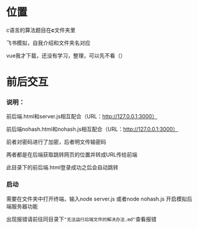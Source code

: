 # 位置

c语言的算法题目在**c**文件夹里

飞书模拟，自我介绍和文件夹名对应

vue我才下载，还没有学习，整理，可以先不看（）

# 前后交互

### 说明：

前后端.html和server.js相互配合（URL：http://127.0.0.1:3000）

前后端nohash.html和nohash.js相互配合（URL：http://127.0.0.1:3000）

前者对密码进行了加密，后者明文传输密码

两者都是在后端获取跳转网页的位置并转成URL传给前端

此目录下的前后端.html登录成功之后会自动跳转

### 启动

需要在文件夹中打开终端，输入node server.js 或者node nohash.js 开启模拟后端服务器功能

出现报错请前往同目录下`"无法运行后端文件的解决办法.md"`查看报错

